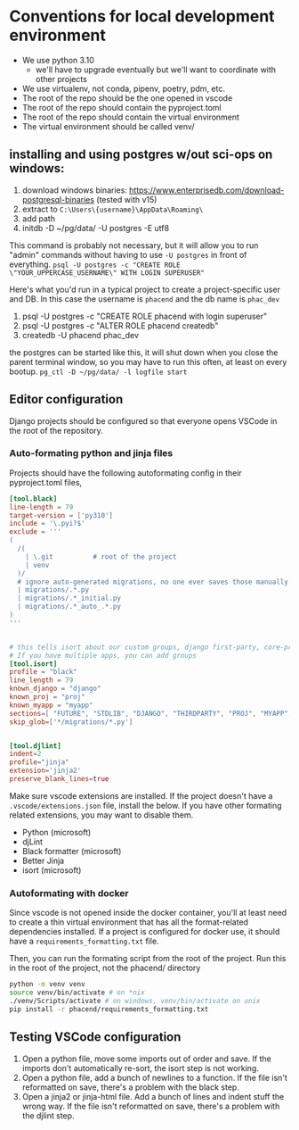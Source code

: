 # Conventions for local development environment

- We use python 3.10
    - we'll have to upgrade eventually but we'll want to coordinate with other projects
- We use virtualenv, not conda, pipenv, poetry, pdm, etc. 
- The root of the repo should be the one opened in vscode 
- The root of the repo should contain the pyproject.toml
- The root of the repo should contain the virtual environment
- The virtual environment should be called venv/

## installing and using postgres w/out sci-ops on windows:

1. download windows binaries: https://www.enterprisedb.com/download-postgresql-binaries (tested with v15)
2. extract to `C:\Users\{username}\AppData\Roaming\`
2. add path 
3. initdb -D ~/pg/data/ -U postgres -E utf8

This command is probably not necessary, but it will allow you to run "admin" commands without having to use `-U postgres` in front of everything.
`psql -U postgres -c "CREATE ROLE \"YOUR_UPPERCASE_USERNAME\" WITH LOGIN SUPERUSER"`


Here's what you'd run in a typical project to create a project-specific user and DB. In this case the username is `phacend` and the db name is `phac_dev`
1. psql -U postgres -c "CREATE ROLE phacend with login superuser"
2. psql -U postgres -c "ALTER ROLE phacend createdb"
3. createdb -U phacend phac_dev

the postgres can be started like this, it will shut down when you close the parent terminal window, so you may have to run this often, at least on every bootup. 
`pg_ctl -D ~/pg/data/ -l logfile start`


## Editor configuration

Django projects should be configured so that everyone opens VSCode in the root of the repository.

### Auto-formating python and jinja files

Projects should have the following autoformating config in their pyproject.toml files,

```toml
[tool.black]
line-length = 79
target-version = ['py310']
include = '\.pyi?$'
exclude = '''
(
  /(
    | \.git          # root of the project
    | venv
  )/
  # ignore auto-generated migrations, no one ever saves those manually
  | migrations/.*.py 
  | migrations/.*_initial.py 
  | migrations/.*_auto_.*.py 
)
'''


# this tells isort about our custom groups, django first-party, core-project and app. 
# If you have multiple apps, you can add groups
[tool.isort]
profile = "black"
line_length = 79
known_django = "django"
known_proj = "proj"
known_myapp = "myapp"
sections=[ "FUTURE", "STDLIB", "DJANGO", "THIRDPARTY", "PROJ", "MYAPP", "FIRSTPARTY", "LOCALFOLDER" ]
skip_glob=['*/migrations/*.py']


[tool.djlint]
indent=2
profile="jinja"
extension='jinja2'
preserve_blank_lines=true
```


Make sure vscode extensions are installed. If the project doesn't have a `.vscode/extensions.json` file, install the below. If you have other formating related extensions, you may want to disable them. 

- Python (microsoft)
- djLint
- Black formatter (microsoft)
- Better Jinja
- isort (microsoft)


### Autoformating with docker

Since vscode is not opened inside the docker container, you'll at least need to create a thin virtual environment that has all the format-related dependencies installed. If a project is configured for docker use, it should have a `requirements_formatting.txt` file.

Then, you can run the formating script from the root of the project. Run this in the root of the project, not the phacend/ directory

```bash
python -m venv venv
source venv/bin/activate # on *nix
./venv/Scripts/activate # on windows, venv/bin/activate on unix
pip install -r phacend/requirements_formatting.txt
```


## Testing VSCode configuration

1. Open a python file, move some imports out of order and save. If the imports don't automatically re-sort, the isort step is not working. 
2. Open a python file, add a bunch of newlines to a function. If the file isn't reformatted on save, there's a problem with the black step.
3. Open a jinja2 or jinja-html file. Add a bunch of lines and indent stuff the wrong way. If the file isn't reformatted on save, there's a problem with the djlint step.
